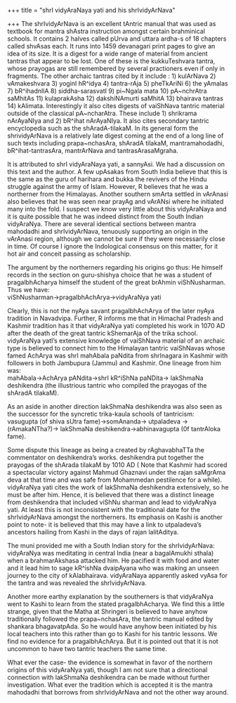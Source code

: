 +++
title = "shrI vidyAraNaya yati and his shrIvidyArNava"

+++
The shrIvidyArNava is an excellent tAntric manual that was used as
textbook for mantra shAstra instruction amongst certain brahminical
schools. It contains 2 halves called pUrva and uttara ardha-s of 18
chapters called shvAsas each. It runs into 1459 devanagari print pages
to give an idea of its size. It is a digest for a wide range of material
from ancient tantras that appear to be lost. One of these is the
kukkuTeshvara tantra, whose prayogas are still remembered by several
practioners even if only in fragments. The other archaic tantras cited
by it include : 1) kulArNava 2) vAmakeshvara 3) yoginI hR^idya 4)
tantra-rAja 5) pheTkAriNi 6) the yAmalas 7) bR^ihadnIlA 8)
siddha-sarasvatI 9) pi\~Ngala mata 10) pA\~nchrAtra saMhitAs 11)
kulaprakAsha 12) dakshiNAmurti saMhitA 13) bhairava tantras 14)
kAlimata. Interestingly it also cites digests of vaiShNava tantric
material outside of the classical pA\~ncharAtra. These include 1)
shrikrama nArAyaNIya and 2) bR^ihat nArAyaNIya. It also cites secondary
tantric encyclopedia such as the shAradA-tilakaM. In its general form
the shrividyArNava is a relatively late digest coming at the end of a
long line of such texts including prapa\~nchasAra, shAradA tilakaM,
mantramahodadhi, bR^ihat-tantrasAra, mantrArNava and tantrasArasaMgraha.

It is attributed to shrI vidyAraNaya yati, a sannyAsi. We had a
discussion on this text and the author. A few upAsakas from South India
believe that this is the same as the guru of harihara and bukka the
revivers of the Hindu struggle against the army of Islam. However, R
believes that he was a northerner from the Himalayas. Another southern
smArta settled in vArAnasi also believes that he was seen near prayAg
and vArANsi where he initiated many into the fold. I suspect we know
very little about this vidyAraNaya and it is quite possible that he was
indeed distinct from the South Indian vidyAraNya. There are several
identical sections between mantra mahodadhi and shrIvidyArNava,
tenuously supporting an origin in the vArAnasi region, although we
cannot be sure if they were necessarily close in time. Of course I
ignore the Indological consensus on this matter, for it hot air and
conceit passing as scholarship.

The argument by the northerners regarding his origins go thus: He
himself records in the section on guru-shishya choice that he was a
student of pragalbhAcharya himself the student of the great brAhmin
viShNusharman. Thus we have:  
viShNusharman-\>pragalbhAchArya-\>vidyAraNya yati  

Clearly, this is not the nyAya savant pragalbhAchArya of the later nyAya
tradition in Navadvipa. Further, R informs me that in Himachal Pradesh
and Kashmir tradition has it that vidyAraNya yati completed his work in
1070 AD after the death of the great tantric kShemarAja of the trika
school. vidyAraNya yatI’s extensive knowledge of vaiShNava material of
an archaic type is believed to connect him to the Himalayan tantric
vaiShNavas whose famed AchArya was shrI mahAbala paNdita from shrInagara
in Kashmir with followers in both Jambupura (Jammu) and Kashmir. One
lineage from him was:  
mahAbala-\>AchArya pANdita-\>shrI kR^iShNa paNDita-\> lakShmaNa
deshikendra (the illustrious tantric who compiled the prayogas of the
shAradA tilakaM).  

As an aside in another direction lakShmaNa deshikendra was also seen as
the successor for the syncretic trika-kaula schools of tantricism:  
vasugupta (of shiva sUtra fame)-\>somAnanda-\> utpaladeva -\>
(rAmakaNTha?)-\> lakShmaNa deshikendra-\>abhinavagupta (0f tantrAloka
fame). 

Some dispute this lineage as being a created by rAghavabhaTTa the
commentator on deshikendra’s works. deshikendra put together the
prayogas of the shArada tilakaM by 1010 AD ( Note that Kashmir had
scored a spectacular victory against Mahmud Ghaznavi under the rajan
saMgrAma deva at that time and was safe from Mohammedan pestilence for a
while). vidyAraNya yati cites the work of lakShmaNa deshikendra
extensively, so he must be after him. Hence, it is believed that there
was a distinct lineage from deshikendra that included viShNu sharman and
lead to vidyAraNya yati. At least this is not inconsistent with the
traditional date for the shrIvidyArNava amongst the northerners. Its
emphasis on Kashi is another point to note- it is believed that this may
have a link to utpaladeva’s ancestors hailing from Kashi in the days of
rajan lalitAditya.

The muni provided me with a South Indian story for the shrIvidyArNava:
vidyAraNya was meditating in central India (near a bagalAmukhi sthala)
when a brahmarAkshasa attacked him. He pacified it with food and water
and it lead him to sage kR^ishNa dvaipAyana who was making an unseen
journey to the city of kAlabhairava. vidyAraNaya apparently asked vyAsa
for the tantra and was revealed the shrIvidyArNava. 

Another more earthy
explanation by the southerners is that vidyAraNya went to Kashi to learn
from the stated pragalbhAcharya. We find this a little strange, given
that the Matha at Shringeri is believed to have anyhow traditionally
followed the prapa\~nchasAra, the tantric manual edited by shankara
bhagavatpAda. So he would have anyhow been initiated by his local
teachers into this rather than go to Kashi for his tantric lessons. We
find no evidence for a pragalbhAchArya. But it is pointed out that it is
not uncommon to have two tantric teachers the same time.

What ever the case- the evidence is somewhat in favor of the northern
origins of this vidyAraNya yati, though I am not sure that a directional
connection with lakShmaNa deshikendra can be made without further
investigation. What ever the tradition which is accepted it is the
mantra mahodadhi that borrows from shrIvidyArNava and not the other way
around.
